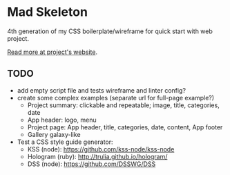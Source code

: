 # Mad Skeleton

4th generation of my CSS boilerplate/wireframe for quick start with web project.

[Read more at project's website](http://mad-skeleton.smutnyleszek.com).

## TODO

- add empty script file and tests wireframe and linter config?
- create some complex examples (separate url for full-page example?)
    - Project summary: clickable and repeatable; image, title, categories, date
    - App header: logo, menu
    - Project page: App header, title, categories, date, content, App footer
    - Gallery galaxy-like
- Test a CSS style guide generator:
    - KSS (node): https://github.com/kss-node/kss-node
    - Hologram (ruby): http://trulia.github.io/hologram/
    - DSS (node): https://github.com/DSSWG/DSS

